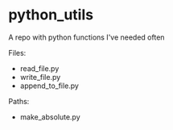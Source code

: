 # python_utils
A repo with python functions I've needed often

Files:  
* read\_file.py
* write\_file.py
* append\_to\_file.py

Paths:
* make\_absolute.py
